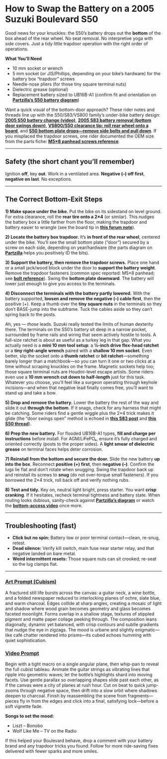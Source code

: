 # How to Swap the Battery on a 2005 Suzuki Boulevard S50

Good news for your knuckles: the S50’s battery drops out the **bottom** of the box ahead of the rear wheel. No seat removal. No interpretive yoga with side covers. Just a tidy little trapdoor operation with the right order of operations.

**What You’ll Need**

* 10 mm socket or wrench
* 5 mm socket (or JIS/Phillips, depending on your bike’s hardware) for the battery box “trapdoor” screws
* Needle-nose pliers (for those tiny square terminal nuts)
* Dielectric grease (optional)
* Replacement battery sized to UB16B-A1 (confirm fit and orientation on **[Partzilla’s S50 battery diagram](https://www.partzilla.com/catalog/suzuki/motorcycle/2005/boulevard-s50-vs800gl/battery)**)

Want a quick visual of the bottom-door approach? These rider notes and threads line up with the S50/S83/VS800 family’s under-bike battery design: **[2005 S50 battery change (video)](https://www.youtube.com/watch?v=-gM0L974p6g)**, **[2005 S83 battery removal (bottom door swings down)](https://www.motorcycleforums.net/threads/2005-s83-battery-removal.38634/)**, **[VS800/S50 clearance tip: roll rear wheel onto a board](https://suzukiforum.com/forum/boulevard-s83-boulevard-s50-boulevard-s40-17/battery-access-831/)**, and **[S50 bottom plate drops—remove side bolts and pull down](https://www.reddit.com/r/SuzukiBoulevard/comments/1dicrih/2007_boulevard_s50_battery_replacement/)**. If you misplaced the trapdoor screws, one rider documented the OEM size from the parts fiche: **[M5×8 panhead screws reference](https://www.reddit.com/r/Fixxit/comments/8eyh12/2007_suzuki_boulevard_s50_battery_case_bolts/)**.

---

## Safety (the short chant you’ll remember)

Ignition **off**, key **out**. Work in a ventilated area. **Negative (–) off first**, **negative on last**. No exceptions.

---

## The Correct Bottom-Exit Steps

**1) Make space under the bike.**
Put the bike on its sidestand on level ground. For extra clearance, roll the **rear tire onto a 2×4** (or similar). This nudges the battery box a little farther from the floor, making the trapdoor and battery easier to wrangle (see the board tip in **[this forum note](https://suzukiforum.com/forum/boulevard-s83-boulevard-s50-boulevard-s40-17/battery-access-831/)**).

**2) Locate the battery box trapdoor.**
It’s **in front of the rear wheel**, centered under the bike. You’ll see the small bottom plate (“door”) secured by a screw on each side, depending on year/hardware (the parts diagram on **[Partzilla](https://www.partzilla.com/catalog/suzuki/motorcycle/2005/boulevard-s50-vs800gl/battery)** helps you positively ID the bits).

**3) Support the battery, then remove the trapdoor screws.**
Place one hand or a small jack/wood block under the door to **support the battery weight**. Remove the trapdoor fasteners (common spec reported: M5×8 panhead; see **[bolt reference](https://www.reddit.com/r/Fixxit/comments/8eyh12/2007_suzuki_boulevard_s50_battery_case_bolts/)**). Swing the **bottom plate downward**. The battery will lower just enough to give you access to the terminals.

**4) Disconnect the terminals with the battery partly lowered.**
With the battery supported, **loosen and remove the negative (–) cable first**, then the positive (+). Keep a thumb over the **tiny square nuts** in the terminals so they don’t BASE-jump into the subframe. Tuck the cables aside so they can’t spring back to the posts.

Ah, yes — *those* leads. Suzuki really tested the limits of human dexterity there. The terminals on the S50’s battery sit deep in a narrow pocket, surrounded by frame rails and wiring that seem actively hostile to tools. A full-size ratchet is about as useful as a turkey leg in that gap. What you actually need is a **mini 10 mm tool setup**: a **¼-inch drive flex-head ratchet** or a **tiny right-angle wrench** paired with a **shallow 10 mm socket**. Even better, slip the socket onto a **thumb ratchet** or **bit ratchet**—something barely longer than a matchbook—so you can turn it one or two clicks at a time without scraping knuckles on the frame. Magnetic sockets help too; those square terminal nuts are Houdini-level escape artists. Some riders even use a **10 mm wrench cut down to half-length** just for this task. Whatever you choose, you’ll feel like a surgeon operating through keyhole incisions—and when that negative lead finally comes free, you’ll want to stand up and take a bow.


**5) Drop and remove the battery.**
Lower the battery the rest of the way and slide it out **through the bottom**. If it snags, check for any harness that might be catching. Some riders find a gentle wiggle plus the 2×4 trick makes it glide (the “door swings open” method is echoed in **[this S83 post](https://www.motorcycleforums.net/threads/2005-s83-battery-removal.38634/)** and **[this S50 thread](https://www.reddit.com/r/SuzukiBoulevard/comments/1dicrih/2007_boulevard_s50_battery_replacement/)**).

**6) Prep the new battery.**
For flooded UB16B-A1 types, **fill and charge per instructions** before install. For AGM/LiFePO₄, ensure it’s fully charged and oriented correctly (posts to the proper sides). A **light smear of dielectric grease** on terminal faces helps deter corrosion.

**7) Reinstall from the bottom and secure the door.**
Slide the new battery **up into the box**. Reconnect **positive (+) first**, then **negative (–)**. Confirm the lugs lie flat and don’t rotate when snugging. Swing the trapdoor back up and reinstall its screws to **snug** (do not over-torque small fasteners). If you borrowed the 2×4 trick, roll back off and verify nothing rubs.

**8) Test and tidy.**
Key on, neutral light bright, press starter. You want **crisp cranking**. If it hesitates, recheck terminal tightness and battery state. When routing looks dubious, sanity-check against **[Partzilla’s diagram](https://www.partzilla.com/catalog/suzuki/motorcycle/2005/boulevard-s50-vs800gl/battery)** or watch the **[bottom-access video](https://www.youtube.com/watch?v=-gM0L974p6g)** once more.

---

## Troubleshooting (fast)

* **Click but no spin:** Battery low or poor terminal contact—clean, re-snug, retest.
* **Dead silence:** Verify kill switch, main fuse near starter relay, and that negative landed on bare metal.
* **Weird intermittent resets:** Those square nuts can sit crooked; re-seat so the lug clamps flat.

---

### [Art Prompt (Cubism)](https://lumaiere.com/?gallery=cubism2)

A fractured still life bursts across the canvas: a guitar neck, a wine bottle, and a folded newspaper reduced to interlocking planes of ochre, slate blue, and warm charcoal. Edges collide at sharp angles, creating a mosaic of light and shadow where wood grain becomes geometry and glass becomes faceted moonlight. Forms overlap in a shallow stage, textures of stippled pigment and matte paper collage peeking through. The composition leans diagonally, dynamic yet balanced, with crisp contours and subtle gradients that nudge the eye in zigzags. The mood is urbane and slightly enigmatic—like café chatter rendered into prisms—its cubed echoes humming with quiet sophistication.

### [Video Prompt](https://www.tiktok.com/@davelumai/video/7565180495105953055)

Begin with a tight macro on a single angular plane, then whip-pan to reveal the full cubist tableau. Animate the guitar strings as vibrating lines that ripple into geometric waves; let the bottle’s highlights shard into moving facets. Use gentle parallax so overlapping shapes slide past each other, as if the canvas were a city of planes at rush hour. Cut on beat to quick jump-zooms through negative space, then drift into a slow orbit where shadows deepen to charcoal. Finish by reassembling the scene from fragments—pieces fly in from the edges and click into a final, satisfying lock—before a soft vignette fade.

**Songs to set the mood:**

* Liszt – Bonobo
* Wolf Like Me – TV on the Radio

If this helped your Boulevard behave, drop a comment with your battery brand and any trapdoor tricks you found. Follow for more ride-saving fixes delivered with fewer sparks and more smiles.





